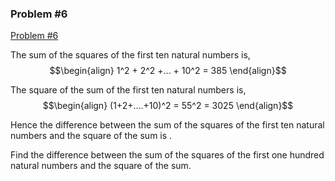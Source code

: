 ### Problem #6

[Problem #6](https://projecteuler.net/problem=6)

The sum of the squares of the first ten natural numbers is,
   $$\begin{align}
       1^2 + 2^2 +... + 10^2 = 385
   \end{align}$$

The square of the sum of the first ten natural numbers is,
$$\begin{align}
(1+2+....+10)^2 = 55^2 = 3025
\end{align}$$

Hence the difference between the sum of the squares of the first ten natural numbers and the square of the sum is .

Find the difference between the sum of the squares of the first one hundred natural numbers and the square of the sum.
